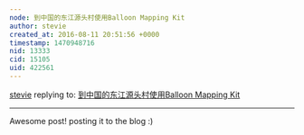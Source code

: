 ```yaml
---
node: 到中国的东江源头村使用Balloon Mapping Kit
author: stevie
created_at: 2016-08-11 20:51:56 +0000
timestamp: 1470948716
nid: 13333
cid: 15105
uid: 422561
---
```




[stevie](../profile/stevie) replying to: [到中国的东江源头村使用Balloon Mapping Kit](../notes/karypun/08-05-2016/balloon-mapping-kit)

----
Awesome post! posting it to the blog :)